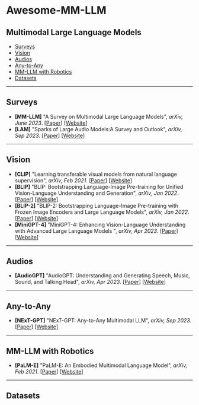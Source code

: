 # Awesome-MM-LLM

## Multimodal Large Language Models

  - [Surveys](#surveys)
  - [Vision](#vision)
  - [Audios](#audios)
  - [Any-to-Any](#any-to-any)
  - [MM-LLM with Robotics](#mm-llm-with-robotics)
  - [Datasets](#datasets)

---
## Surveys

* **[MM-LLM]** "A Survey on Multimodal Large Language Models", *arXiv, June 2023*.
[[Paper](https://arxiv.org/pdf/2306.13549.pdf)] [[Website](https://github.com/BradyFU/Awesome-Multimodal-Large-Language-Models)]
* **[LAM]** "Sparks of Large Audio Models:A Survey and Outlook", *arXiv, Sep 2023*.
[[Paper](https://arxiv.org/pdf/2308.12792.pdf)] [[Website](https://github.com/EmulationAI/awesome-large-audio-models)]


---
## Vision

* **[CLIP]** "Learning transferable visual models from natural language supervision", *arXiv, Feb 2021*.
[[Paper](https://arxiv.org/abs/2103.00020)] [[Website](https://github.com/openai/CLIP)]
* **[BLIP]** "BLIP: Bootstrapping Language-Image Pre-training for
Unified Vision-Language Understanding and Generation", *arXiv, Jan 2022*.
[[Paper](https://arxiv.org/abs/2201.12086)] [[Website](https://github.com/salesforce/BLIP)]
* **[BLIP-2]** "BLIP-2: Bootstrapping Language-Image Pre-training with Frozen Image Encoders and Large Language Models", *arXiv, Jan 2022*.
[[Paper](https://arxiv.org/pdf/2301.12597.pdf)] [[Website](https://github.com/salesforce/LAVIS/tree/main/projects/blip2)]
* **[MiniGPT-4]** "MiniGPT-4: Enhancing Vision-Language Understanding with Advanced Large Language Models
", *arXiv, Apr 2023*.
[[Paper](https://arxiv.org/abs/2304.10592)] [[Website](https://minigpt-4.github.io/)]



---
## Audios

* **[AudioGPT]** "AudioGPT: Understanding and Generating Speech, Music, Sound, and Talking Head", *arXiv, Apr 2023*.
[[Paper](https://arxiv.org/abs/2304.12995)] [[Website](https://github.com/AIGC-Audio/AudioGPT)]


---
## Any-to-Any
* **[NExT-GPT]** "NExT-GPT: Any-to-Any Multimodal LLM", *arXiv, Sep 2023*.
[[Paper](https://arxiv.org/pdf/2309.05519.pdf)] [[Website](https://next-gpt.github.io/)]



---
## MM-LLM with Robotics

* **[PaLM-E]** "PaLM-E: An Embodied Multimodal Language Model", *arXiv, Feb 2021*.
[[Paper](https://arxiv.org/abs/2303.03378)] [[Website](https://palm-e.github.io/)]

---
## Datasets

